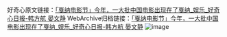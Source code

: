 好奇心原文链接：[「戛纳电影节」今年，一大批中国电影出现在了戛纳_娱乐_好奇心日报-韩方航 晏文静](https://www.qdaily.com/articles/9576.html)
WebArchive归档链接：[「戛纳电影节」今年，一大批中国电影出现在了戛纳_娱乐_好奇心日报-韩方航 晏文静](http://web.archive.org/web/20190623154534/https://www.qdaily.com/articles/9576.html)
![image](http://ww3.sinaimg.cn/large/007d5XDply1g3vft25wzvj30u049ikjl)